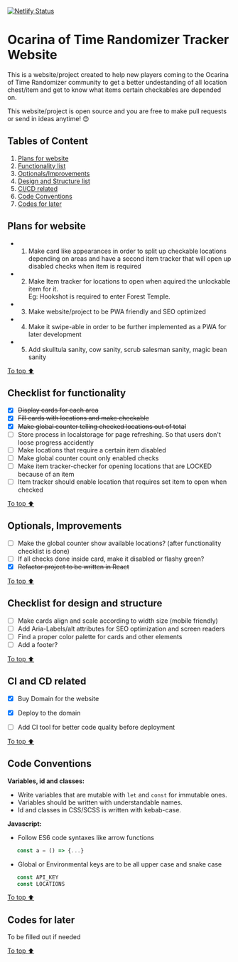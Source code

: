 [![Netlify Status](https://api.netlify.com/api/v1/badges/efbc2191-12d0-46aa-9277-96192dd39533/deploy-status)](https://app.netlify.com/sites/zelda-tracker/deploys)

# Ocarina of Time Randomizer Tracker Website
This is a website/project created to help new players coming to the Ocarina of Time Randomizer community to get a better undestanding of all location chest/item and get to know what items certain checkables are depended on. 

This website/project is open source and you are free to make pull requests or send in ideas anytime! :heart_eyes:

## Tables of Content
1. [Plans for website](#Plans-for-website)
2. [Functionality list](#Checklist-for-functionality)
3. [Optionals/Improvements](#Optionals,-Improvements)
4. [Design and Structure list](#Checklist-for-design-and-structure)
6. [CI/CD related](#CI-and-CD-related)
7. [Code Conventions](#Code-Conventions)
8. [Codes for later](#Codes-for-later)

## Plans for website
- 1. Make card like appearances in order to split up checkable locations depending on areas and have a second item tracker that will open up disabled checks when item is required

- 2. Make Item tracker for locations to open when aquired the unlockable item for it.<br>
Eg: Hookshot is required to enter Forest Temple.

- 3. Make website/project to be PWA friendly and SEO optimized

- 4. Make it swipe-able in order to be further implemented as a PWA for later development

- 5. Add skulltula sanity, cow sanity, scrub salesman sanity, magic bean sanity

[To top :arrow_up:](#Ocarina-of-Time-Randomizer-Tracker-Website)

## Checklist for functionality
- [x] ~~Display cards for each area~~
- [x] ~~Fill cards with locations and make checkable~~
- [x] ~~Make global counter telling checked locations out of total~~
- [ ] Store process in localstorage for page refreshing. So that users don't loose progress accidently
- [ ] Make locations that require a certain item disabled
- [ ] Make global counter count only enabled checks
- [ ] Make item tracker-checker for opening locations that are LOCKED because of an item
- [ ] Item tracker should enable location that requires set item to open when checked

[To top :arrow_up:](#Ocarina-of-Time-Randomizer-Tracker-Website)
## Optionals, Improvements
- [ ] Make the global counter show available locations? (after functionality checklist is done)
- [ ] If all checks done inside card, make it disabled or flashy green?
- [x] ~~Refactor project to be written in React~~

[To top :arrow_up:](#Ocarina-of-Time-Randomizer-Tracker-Website)
## Checklist for design and structure
- [ ] Make cards align and scale according to width size (mobile friendly)
- [ ] Add Aria-Labels/alt attributes for SEO optimization and screen readers
- [ ] Find a proper color palette for cards and other elements
- [ ] Add a footer?

[To top :arrow_up:](#Ocarina-of-Time-Randomizer-Tracker-Website)

## CI and CD related
- [x] Buy Domain for the website
- [x] Deploy to the domain
- [ ] Add CI tool for better code quality before deployment


[To top :arrow_up:](#Ocarina-of-Time-Randomizer-Tracker-Website)
## Code Conventions
**Variables, id and classes:**<br>
- Write variables that are mutable with `let` and `const` for immutable ones.
- Variables should be written with understandable names.
- Id and classes in CSS/SCSS is written with kebab-case.

**Javascript:**<br>
- Follow ES6 code syntaxes like arrow functions
 ```jsx
    const a = () => {...} 
 ```
 - Global or Environmental keys are to be all upper case and snake case
 ```jsx
    const API_KEY 
    const LOCATIONS 
 ```

[To top :arrow_up:](#Ocarina-of-Time-Randomizer-Tracker-Website) 

## Codes for later
To be filled out if needed

[To top :arrow_up:](#Ocarina-of-Time-Randomizer-Tracker-Website)  